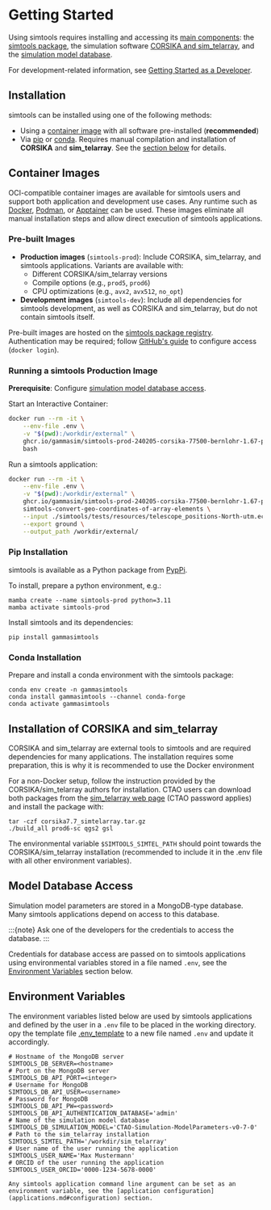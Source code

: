 # Getting Started

Using simtools requires installing and accessing its [main components](../components/index.md):
the [simtools package](#installation), the simulation software  [CORSIKA and sim_telarray](#installation-of-corsika-and-sim_telarray), and the [simulation model database](model-database-access).

For development-related information, see [Getting Started as a Developer](../developer-guide/getting_started_as_developer.md).

## Installation

simtools can be installed using one of the following methods:

- Using a [container image](container-images) with all software pre-installed (**recommended**)
- Via [pip](pip-installation) or [conda](conda-installation). Requires manual compilation and installation of **CORSIKA** and **sim_telarray**. See the [section below](#installation-of-corsika-and-sim_telarray) for details.

## Container Images

OCI-compatible container images are available for simtools users and support both application and development use cases.  Any runtime such as [Docker](https://www.docker.com/products/docker-desktop), [Podman](https://podman.io/), or [Apptainer](https://apptainer.org/) can be used.
These images eliminate all manual installation steps and allow direct execution of simtools applications.

### Pre-built Images

- **Production images** (`simtools-prod`): Include CORSIKA, sim_telarray, and simtools applications. Variants are available with:
  - Different CORSIKA/sim_telarray versions
  - Compile options (e.g., `prod5`, `prod6`)
  - CPU optimizations (e.g., `avx2`, `avx512`, `no_opt`)
- **Development images** (`simtools-dev`): Include all dependencies for simtools development, as well as CORSIKA and sim_telarray, but do not contain simtools itself.

Pre-built images are hosted on the [simtools package registry](https://github.com/orgs/gammasim/packages?repo_name=simtools). Authentication may be required; follow [GitHub's guide](https://docs.github.com/en/packages/working-with-a-github-packages-registry/working-with-the-container-registry) to configure access (`docker login`).

### Running a simtools Production Image

**Prerequisite**: Configure [simulation model database access](model-database-access).

Start an Interactive Container:

```bash
docker run --rm -it \
    --env-file .env \
    -v "$(pwd):/workdir/external" \
    ghcr.io/gammasim/simtools-prod-240205-corsika-77500-bernlohr-1.67-prod6-baseline-qgs2-no_opt:latest \
    bash
```

Run a simtools application:

```bash
docker run --rm -it \
    --env-file .env \
    -v "$(pwd):/workdir/external" \
    ghcr.io/gammasim/simtools-prod-240205-corsika-77500-bernlohr-1.67-prod6-baseline-qgs2-no_opt:latest \
    simtools-convert-geo-coordinates-of-array-elements \
    --input ./simtools/tests/resources/telescope_positions-North-utm.ecsv \
    --export ground \
    --output_path /workdir/external/
```

### Pip Installation

simtools is available as a Python package from [PypPi](https://pypi.org/project/gammasimtools/).

To install, prepare a python environment, e.g.:

```console
mamba create --name simtools-prod python=3.11
mamba activate simtools-prod
```

Install simtools and its dependencies:

```console
pip install gammasimtools
```

### Conda Installation

Prepare and install a conda environment with the simtools package:

```console
conda env create -n gammasimtools
conda install gammasimtools --channel conda-forge
conda activate gammasimtools
```

## Installation of CORSIKA and sim_telarray

CORSIKA and sim_telarray are external tools to simtools and are required dependencies for many applications.
The installation requires some preparation, this is why it is recommended to use the Docker environment

For a non-Docker setup, follow the instruction provided by the CORSIKA/sim_telarray authors for installation.
CTAO users can download both packages from the [sim_telarray web page](https://www.mpi-hd.mpg.de/hfm/CTA/MC/Software/Testing/)
(CTAO password applies) and install the package with:

```console
tar -czf corsika7.7_simtelarray.tar.gz
./build_all prod6-sc qgs2 gsl
```

The environmental variable `$SIMTOOLS_SIMTEL_PATH` should point towards the CORSIKA/sim_telarray installation
(recommended to include it in the .env file with all other environment variables).

## Model Database Access

Simulation model parameters are stored in a MongoDB-type database.
Many simtools applications depend on access to this database.

:::{note}
Ask one of the developers for the credentials to access the database.
:::

Credentials for database access are passed on to simtools applications using environmental variables stored
in a file named `.env`, see the [Environment Variables](#environment-variables) section below.

## Environment Variables

The environment variables listed below are used by simtools applications and defined by the user in a `.env` file to be placed in the working directory. opy the template file [.env_template](https://github.com/gammasim/simtools/blob/main/.env_template) to a new file named `.env` and update it accordingly.

```console
# Hostname of the MongoDB server
SIMTOOLS_DB_SERVER=<hostname>
# Port on the MongoDB server
SIMTOOLS_DB_API_PORT=<integer>
# Username for MongoDB
SIMTOOLS_DB_API_USER=<username>
# Password for MongoDB
SIMTOOLS_DB_API_PW=<password>
SIMTOOLS_DB_API_AUTHENTICATION_DATABASE='admin'
# Name of the simulation model database
SIMTOOLS_DB_SIMULATION_MODEL='CTAO-Simulation-ModelParameters-v0-7-0'
# Path to the sim_telarray installation
SIMTOOLS_SIMTEL_PATH='/workdir/sim_telarray'
# User name of the user running the application
SIMTOOLS_USER_NAME='Max Mustermann'
# ORCID of the user running the application
SIMTOOLS_USER_ORCID='0000-1234-5678-0000'
```

```{note}
Any simtools application command line argument can be set as an environment variable, see the [application configuration](applications.md#configuration) section.
```
